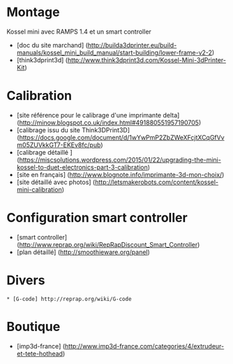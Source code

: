 Montage
=======
Kossel mini avec RAMPS 1.4 et un smart controller
 
  * [doc du site marchand] (http://builda3dprinter.eu/build-manuals/kossel_mini_build_manual/start-building/lower-frame-v2-2)
  * [think3dprint3d] (http://www.think3dprint3d.com/Kossel-Mini-3dPrinter-Kit)
 
Calibration
===========

  * [site référence pour le calibrage d'une imprimante delta] (http://minow.blogspot.co.uk/index.html#491880551957190705)
  * [calibrage issu du site Think3DPrint3D] (https://docs.google.com/document/d/1wYwPmP2ZbZWeXFcjtXCqGfVvm05ZUVkkGT7-EKEv8fc/pub)
  * [calibrage détaillé ] (https://miscsolutions.wordpress.com/2015/01/22/upgrading-the-mini-kossel-to-duet-electronics-part-3-calibration)
  * [site en français] (http://www.blognote.info/imprimante-3d-mon-choix/)
  * [site détaillé avec photos] (http://letsmakerobots.com/content/kossel-mini-calibration)

Configuration smart controller
==============================
  * [smart controller] (http://www.reprap.org/wiki/RepRapDiscount_Smart_Controller)
  * [plan détaillé] (http://smoothieware.org/panel)


Divers
======
    * [G-code] http://reprap.org/wiki/G-code


Boutique
========

  * [imp3d-france] (http://www.imp3d-france.com/categories/4/extrudeur-et-tete-hothead)